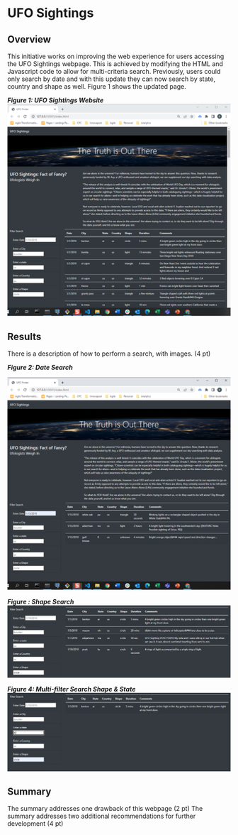 # UFO Sightings

## Overview

This initiative works on improving the web experience for users accessing the UFO Sightings webpage.  This is achieved by modifying the HTML and Javascript code to allow for multi-criteria search.  Previously, users could only search by date and with this update they can now search by state, country and shape as well.  Figure 1 shows the updated page.

***Figure 1: UFO Sightings Website***
![UFO Sightings](/static/images/UFO_Sightings.png)

## Results

There is a description of how to perform a search, with images. (4 pt)


***Figure 2: Date Search***

![date search](/static/images/Date_search.png)

***Figure : Shape Search***
![Multi-filter Search](static/images/shape_search.png)

***Figure 4: Multi-filter Search Shape & State***
![Multi-filter Search](static/images/multi-filter_shape_and_state_search.png)


## Summary

The summary addresses one drawback of this webpage (2 pt)
The summary addresses two additional recommendations for further development (4 pt)
